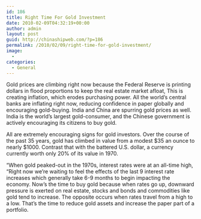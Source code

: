 ```yaml
---
id: 186
title: Right Time For Gold Investment
date: 2010-02-09T04:32:19+00:00
author: admin
layout: post
guid: http://chinashipweb.com/?p=186
permalink: /2010/02/09/right-time-for-gold-investment/
image:
  - 
categories:
  - General
---
```

Gold prices are climbing right now because the Federal Reserve is printing dollars in flood proportions to keep the real estate market afloat, This is creating inflation, which erodes purchasing power. All the world’s central banks are inflating right now, reducing confidence in paper globally and encouraging gold-buying. India and China are spurring gold prices as well. India is the world’s largest gold-consumer, and the Chinese government is actively encouraging its citizens to buy gold.

All are extremely encouraging signs for gold investors. Over the course of the past 35 years, gold has climbed in value from a modest $35 an ounce to nearly $1000. Contrast that with the battered U.S. dollar, a currency currently worth only 20% of its value in 1970.

“When gold peaked-out in the 1970s, interest rates were at an all-time high, “Right now we’re waiting to feel the effects of the last 9 interest rate increases which generally take 6-9 months to begin impacting the economy. Now’s the time to buy gold because when rates go up, downward pressure is exerted on real estate, stocks and bonds and commodities like gold tend to increase. The opposite occurs when rates travel from a high to a low. That’s the time to reduce gold assets and increase the paper part of a portfolio.